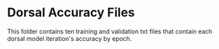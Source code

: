 # Dorsal Accuracy Files
This folder contains ten training and validation txt files that contain each dorsal model iteration's accuracy by epoch.
